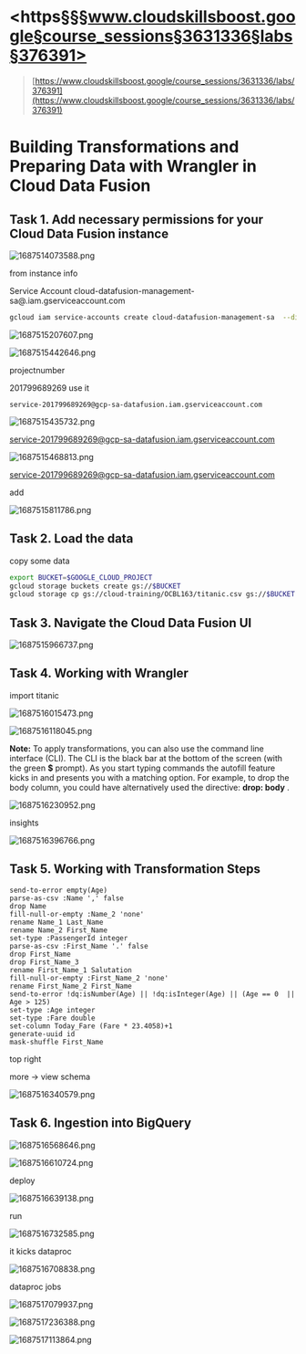 # <https§§§www.cloudskillsboost.google§course_sessions§3631336§labs§376391>

> [https://www.cloudskillsboost.google/course_sessions/3631336/labs/376391](https://www.cloudskillsboost.google/course_sessions/3631336/labs/376391)

# Building Transformations and Preparing Data with Wrangler in Cloud Data Fusion

## Task 1. Add necessary permissions for your Cloud Data Fusion instance

![1687514073588.png](./1687514073588.png)

from instance info

Service Account cloud-datafusion-management-sa@.iam.gserviceaccount.com


```bash
gcloud iam service-accounts create cloud-datafusion-management-sa  --display-name="cloud-datafusion-management-sa@e447ef94f678706e9-tp.iam.gserviceaccount.com"
```

![1687515207607.png](./1687515207607.png)

![1687515442646.png](./1687515442646.png)

projectnumber

201799689269
use it

`service-201799689269@gcp-sa-datafusion.iam.gserviceaccount.com`


![1687515435732.png](./1687515435732.png)

service-201799689269@gcp-sa-datafusion.iam.gserviceaccount.com

![1687515468813.png](./1687515468813.png)

service-201799689269@gcp-sa-datafusion.iam.gserviceaccount.com

add

![1687515811786.png](./1687515811786.png)

## Task 2. Load the data

copy some data

```bash
export BUCKET=$GOOGLE_CLOUD_PROJECT
gcloud storage buckets create gs://$BUCKET
gcloud storage cp gs://cloud-training/OCBL163/titanic.csv gs://$BUCKET
```

## Task 3. Navigate the Cloud Data Fusion UI

![1687515966737.png](./1687515966737.png)

## Task 4. Working with Wrangler

import titanic

![1687516015473.png](./1687516015473.png)

![1687516118045.png](./1687516118045.png)

**Note:** To apply transformations, you can also use the command line interface (CLI). The CLI is the black bar at the bottom of the screen (with the green **$** prompt). As you start typing commands the autofill feature kicks in and presents you with a matching option. For example, to drop the body column, you could have alternatively used the directive:  **drop: body** .

![1687516230952.png](./1687516230952.png)

insights

![1687516396766.png](./1687516396766.png)

## Task 5. Working with Transformation Steps

```mermaidfill-null-or-empty
send-to-error empty(Age)
parse-as-csv :Name ',' false
drop Name
fill-null-or-empty :Name_2 'none'
rename Name_1 Last_Name
rename Name_2 First_Name
set-type :PassengerId integer
parse-as-csv :First_Name '.' false
drop First_Name
drop First_Name_3
rename First_Name_1 Salutation
fill-null-or-empty :First_Name_2 'none'
rename First_Name_2 First_Name
send-to-error !dq:isNumber(Age) || !dq:isInteger(Age) || (Age == 0  || Age > 125)
set-type :Age integer
set-type :Fare double
set-column Today_Fare (Fare * 23.4058)+1
generate-uuid id
mask-shuffle First_Name
```

top  right

more -> view schema

![1687516340579.png](./1687516340579.png)

## Task 6. Ingestion into BigQuery

![1687516568646.png](./1687516568646.png)

![1687516610724.png](./1687516610724.png)

deploy

![1687516639138.png](./1687516639138.png)

run

![1687516732585.png](./1687516732585.png)

it kicks dataproc

![1687516708838.png](./1687516708838.png)

dataproc jobs

![1687517079937.png](./1687517079937.png)

![1687517236388.png](./1687517236388.png)

![1687517113864.png](./1687517113864.png)

